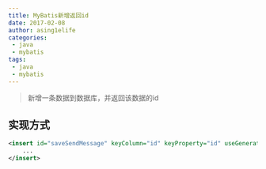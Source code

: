 ```yaml
---
title: MyBatis新增返回id
date: 2017-02-08
author: asing1elife
categories:
 - java
 - mybatis
tags:
 - java
 - mybatis
---
```

> 新增一条数据到数据库，并返回该数据的id  

## 实现方式
```xml
<insert id="saveSendMessage" keyColumn="id" keyProperty="id" useGeneratedKeys="true" parameterType="SendMessageDTO">
	...
</insert>
```